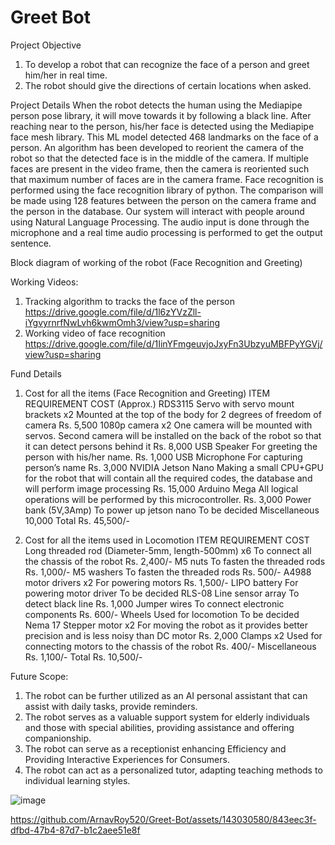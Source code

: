 # Greet Bot
Project Objective
1.	To develop a robot that can recognize the face of a person and greet him/her in real time.
2.	The robot should give the directions of certain locations when asked.

Project Details
When the robot detects the human using the Mediapipe person pose library, it will move towards it by following a black line. After reaching near to the person, his/her face is detected using the Mediapipe face mesh library. This ML model detected 468 landmarks on the face of a person. An algorithm has been developed to reorient the camera of the robot so that the detected face is in the middle of the camera. If multiple faces are present in the video frame, then the camera is reoriented such that maximum number of faces are in the camera frame. Face recognition is performed using the face recognition library of python. The comparison will be made using 128 features between the person on the camera frame and the person in the database. Our system will interact with people around using Natural Language Processing. The audio input is done through the microphone and a real time audio processing is performed to get the output sentence.

Block diagram of working of the robot (Face Recognition and Greeting)
 
Working Videos:
1.	Tracking algorithm to tracks the face of the person
https://drive.google.com/file/d/1l6zYVzZll-iYgvyrnrfNwLvh6kwmOmh3/view?usp=sharing
2.	Working video of face recognition
https://drive.google.com/file/d/1IinYFmgeuvjoJxyFn3UbzyuMBFPyYGVj/view?usp=sharing

Fund Details
1.	Cost for all the items (Face Recognition and Greeting)
ITEM	REQUIREMENT	COST (Approx.)
RDS3115 Servo with servo mount brackets x2	Mounted at the top of the body for 2 degrees of freedom of camera	Rs. 5,500
1080p camera x2	One camera will be mounted with servos.
Second camera will be installed on the back of the robot so that it can detect persons behind it	Rs. 8,000
USB Speaker	For greeting the person
with his/her name.	Rs. 1,000
USB Microphone	For capturing person’s name	Rs. 3,000
NVIDIA Jetson Nano	Making a small CPU+GPU for the robot that will contain all the required codes, the database and will perform image processing	Rs. 15,000
Arduino Mega	All logical operations will be performed by this microcontroller.	Rs. 3,000
Power bank (5V,3Amp)	To power up jetson nano	 To be decided
Miscellaneous		10,000
Total	Rs. 45,500/-

2.	Cost for all the items used in Locomotion 
ITEM	REQUIREMENT	COST
Long threaded rod (Diameter-5mm, length-500mm) x6	To connect all the chassis of the robot	Rs. 2,400/-
M5 nuts	To fasten the threaded rods	Rs. 1,000/-
M5 washers	To fasten the threaded rods	Rs. 500/-
A4988 motor drivers x2	For powering motors	Rs. 1,500/-
LIPO battery 	For powering motor driver	To be decided
RLS-08 Line sensor array	To detect black line	Rs. 1,000
Jumper wires	To connect electronic components	Rs. 600/-
Wheels	Used for locomotion	To be decided
Nema 17 Stepper motor x2	For moving the robot as it provides better precision and is less noisy than DC motor	Rs. 2,000
Clamps x2	Used for connecting motors to the chassis of the robot	Rs. 400/-
Miscellaneous 		Rs. 1,100/-
Total	Rs. 10,500/-

Future Scope:
1.	The robot can be further utilized as an AI personal assistant that can assist with daily tasks, provide reminders.
2.	The robot serves as a valuable support system for elderly individuals and those with special abilities, providing assistance and offering companionship.
3.	The robot can serve as a receptionist enhancing Efficiency and Providing Interactive Experiences for Consumers.
4.	The robot can act as a personalized tutor, adapting teaching methods to individual learning styles.


![image](https://github.com/ArnavRoy520/Greet-Bot/assets/143030580/70c8ac58-02b8-48fa-bf90-13ca37670d88)



https://github.com/ArnavRoy520/Greet-Bot/assets/143030580/843eec3f-dfbd-47b4-87d7-b1c2aee51e8f


